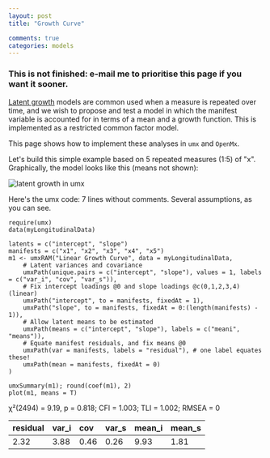 ```yaml
---
layout: post
title: "Growth Curve"

comments: true
categories: models
---
```


### This is not finished: e-mail me to prioritise this page if you want it sooner.

[Latent growth](https://en.wikipedia.org/wiki/Latent_growth_modeling) models are common used when a measure is repeated over time, and we wish to propose and test a model in which the manifest variable is accounted for in terms of a mean and a growth function. This is implemented as a restricted common factor model.

This page shows how to implement these analyses in `umx` and `OpenMx`.

Let's build this simple example based on 5 repeated measures (1:5) of "x". Graphically, the model looks like this (means not shown):

 
![latent growth in umx](https://tbates.github.com/media/growth/growth.png)

Here's the umx code: 7 lines without comments. Several assumptions, as you can see.

```splus
require(umx)
data(myLongitudinalData)

latents = c("intercept", "slope")
manifests = c("x1", "x2", "x3", "x4", "x5")
m1 <- umxRAM("Linear Growth Curve", data = myLongitudinalData,
	# Latent variances and covariance
	umxPath(unique.pairs = c("intercept", "slope"), values = 1, labels = c("var_i", "cov", "var_s")),
	# Fix intercept loadings @0 and slope loadings @c(0,1,2,3,4) (linear)
	umxPath("intercept", to = manifests, fixedAt = 1),
	umxPath("slope", to = manifests, fixedAt = 0:(length(manifests) - 1)),
	# Allow latent means to be estimated
	umxPath(means = c("intercept", "slope"), labels = c("meani", "means")),
	# Equate manifest residuals, and fix means @0
	umxPath(var = manifests, labels = "residual"), # one label equates these!
	umxPath(mean = manifests, fixedAt = 0)
)

umxSummary(m1); round(coef(m1), 2)
plot(m1, means = T)

```
χ²(2494) = 9.19, p = 0.818; CFI = 1.003; TLI = 1.002; RMSEA = 0

| residual | var_i | cov  | var_s | mean_i | mean_s |
|:---------|:------|:-----|:------|:-------|:-------|
| 2.32     | 3.88  | 0.46 | 0.26  | 9.93   | 1.81   |


